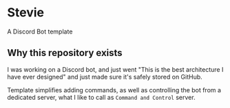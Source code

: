 # Stevie
A Discord Bot template

## Why this repository exists
I was working on a Discord bot, and just went
"This is the best architecture I have ever designed"
and just made sure it's safely stored on GitHub.

Template simplifies adding commands, as well
as controlling the bot from a dedicated server, what
I like to call as `Command and Control` server.
